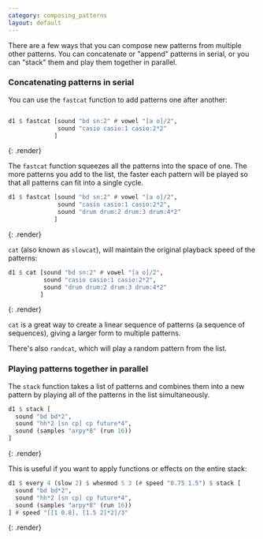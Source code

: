 ```yaml
---
category: composing_patterns
layout: default
---
```



There are a few ways that you can compose new patterns from multiple other
patterns. You can concatenate or "append" patterns in serial, or you can
"stack" them and play them together in parallel.

### Concatenating patterns in serial

You can use the `fastcat` function to add patterns one after another:

~~~haskell

d1 $ fastcat [sound "bd sn:2" # vowel "[a o]/2",
              sound "casio casio:1 casio:2*2"
             ]

~~~
{: .render}

The `fastcat` function squeezes all the patterns into the space of one.
The more patterns you add to the list, the faster each pattern will be played so
that all patterns can fit into a single cycle.

~~~haskell
d1 $ fastcat [sound "bd sn:2" # vowel "[a o]/2",
              sound "casio casio:1 casio:2*2",
              sound "drum drum:2 drum:3 drum:4*2"
             ]
~~~
{: .render}

`cat` (also known as `slowcat`), will maintain the original playback speed of the patterns:

~~~haskell
d1 $ cat [sound "bd sn:2" # vowel "[a o]/2",
          sound "casio casio:1 casio:2*2",
          sound "drum drum:2 drum:3 drum:4*2"
         ]
~~~
{: .render}

`cat` is a great way to create a linear sequence of patterns (a sequence
of sequences), giving a larger form to multiple patterns.

There's also `randcat`, which will play a random pattern from the list.

### Playing patterns together in parallel

The `stack` function takes a list of patterns and combines them into a new
pattern by playing all of the patterns in the list simultaneously.

~~~haskell
d1 $ stack [
  sound "bd bd*2",
  sound "hh*2 [sn cp] cp future*4",
  sound (samples "arpy*8" (run 16))
]
~~~
{: .render}

This is useful if you want to apply functions or effects on the entire stack:

~~~haskell
d1 $ every 4 (slow 2) $ whenmod 5 3 (# speed "0.75 1.5") $ stack [
  sound "bd bd*2",
  sound "hh*2 [sn cp] cp future*4",
  sound (samples "arpy*8" (run 16))
] # speed "[[1 0.8], [1.5 2]*2]/3"
~~~
{: .render}
